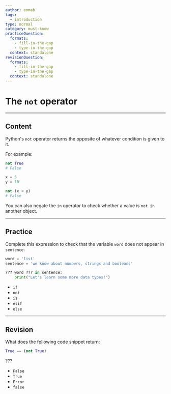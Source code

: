 ```yaml
---
author: emmab
tags:
  - introduction
type: normal
category: must-know
practiceQuestion:
  formats:
    - fill-in-the-gap
    - type-in-the-gap
  context: standalone
revisionQuestion:
  formats:
    - fill-in-the-gap
    - type-in-the-gap
  context: standalone
---
```


# The `not` operator


---

## Content

Python's `not` operator returns the opposite of whatever condition is given to it.

For example:

```python
not True
# False
```

```python
x = 5
y = 10

not (x < y)
# False
```

You can also negate the `in` operator to check whether a value is `not in` another object.


---

## Practice

Complete this expression to check that the variable `word` does not appear in `sentence`:

```python
word = 'list'
sentence = 'we know about numbers, strings and booleans'

??? word ??? in sentence:
    print("Let's learn some more data types!")
```

- `if`
- `not`
- `is`
- `elif`
- `else`


---

## Revision

What does the following code snippet return:

```python
True == (not True)
```

???

- `False`
- `True`
- `Error`
- `false`
 
